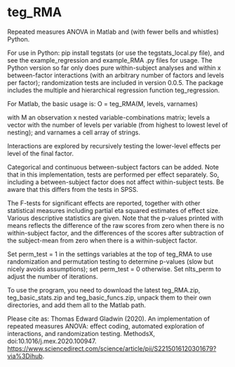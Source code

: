 # teg_RMA

Repeated measures ANOVA in Matlab and (with fewer bells and whistles) Python.

For use in Python: pip install tegstats (or use the tegstats_local.py file), and see the example_regression and example_RMA .py files for usage. The Python version so far only does pure within-subject analyses and within x between-factor interactions (with an arbitrary number of factors and levels per factor); randomization tests are included in version 0.0.5. The package includes the multiple and hierarchical regression function teg_regression.

For Matlab, the basic usage is: O = teg_RMA(M, levels, varnames)

with M an observation x nested variable-combinations matrix; levels a vector with the number of levels per variable (from highest to lowest level of nesting); and varnames a cell array of strings.

Interactions are explored by recursively testing the lower-level effects per level of the final factor.

Categorical and continuous between-subject factors can be added. Note that in this implementation, tests are performed per effect separately. So, including a between-subject factor does not affect within-subject tests. Be aware that this differs from the tests in SPSS.

The F-tests for significant effects are reported, together with other statistical measures including partial eta squared estimates of effect size. Various descriptive statistics are given. Note that the p-values printed with means reflects the difference of the raw scores from zero when there is no within-subject factor, and the differences of the scores after subtraction of the subject-mean from zero when there is a within-subject factor.

Set perm_test = 1 in the settings variables at the top of teg_RMA to use randomization and permutation testing to determine p-values (slow but nicely avoids assumptions); set perm_test = 0 otherwise. Set nIts_perm to adjust the number of iterations. 

To use the program, you need to download the latest teg_RMA.zip, teg_basic_stats.zip and teg_basic_funcs.zip, unpack them to their own directories, and add them all to the Matlab path.

Please cite as:
Thomas Edward Gladwin (2020). An implementation of repeated measures ANOVA: effect coding, automated exploration of interactions, and randomization testing. MethodsX, doi:10.1016/j.mex.2020.100947. https://www.sciencedirect.com/science/article/pii/S2215016120301679?via%3Dihub.
